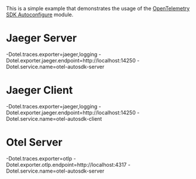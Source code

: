 This is a simple example that demonstrates the usage of the [OpenTelemetry SDK Autoconfigure](https://github.com/open-telemetry/opentelemetry-java/tree/main/sdk-extensions/autoconfigure) module.

# Jaeger Server

-Dotel.traces.exporter=jaeger,logging -Dotel.exporter.jaeger.endpoint=http://localhost:14250 -Dotel.service.name=otel-autosdk-server

# Jaeger Client

-Dotel.traces.exporter=jaeger,logging -Dotel.exporter.jaeger.endpoint=http://localhost:14250 -Dotel.service.name=otel-autosdk-client


# Otel Server

-Dotel.traces.exporter=otlp  -Dotel.exporter.otlp.endpoint=http://localhost:4317 -Dotel.service.name=otel-autosdk-server